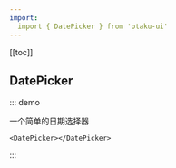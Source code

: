 ```yaml
---
import:
  import { DatePicker } from 'otaku-ui'
---
```


[[toc]]

## DatePicker

::: demo

一个简单的日期选择器

```tsx
<DatePicker></DatePicker>
```
:::
